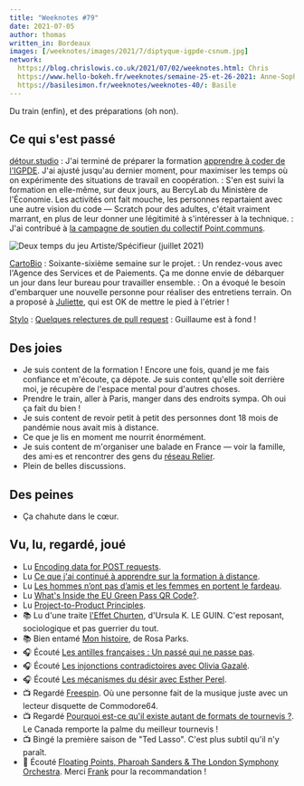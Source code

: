 ```yaml
---
title: "Weeknotes #79"
date: 2021-07-05
author: thomas
written_in: Bordeaux
images: [/weeknotes/images/2021/7/diptyque-igpde-csnum.jpg]
network:
  https://blog.chrislowis.co.uk/2021/07/02/weeknotes.html: Chris
  https://www.hello-bokeh.fr/weeknotes/semaine-25-et-26-2021: Anne-Sophie
  https://basilesimon.fr/weeknotes/weeknotes-40/: Basile
---
```


Du train (enfin), et des préparations (oh non).

<!--more-->

## Ce qui s'est passé

[détour.studio]
: J'ai terminé de préparer la formation [apprendre à coder de l'IGPDE](https://demo.hedgedoc.org/s/6l43RT1nP). J'ai ajusté jusqu'au dernier moment, pour maximiser les temps où on expérimente des situations de travail en coopération.
: S'en est suivi la formation en elle-même, sur deux jours, au BercyLab du Ministère de l'Économie. Les activités ont fait mouche, les personnes repartaient avec une autre vision du code — Scratch pour des adultes, c'était vraiment marrant, en plus de leur donner une légitimité à s'intéresser à la technique.
: J'ai contribué à [la campagne de soutien du collectif Point.communs](https://www.helloasso.com/associations/legal-services-for-commons/collectes/soutenir-le-collectif-point-communs).

![](/weeknotes/images/2021/7/diptyque-igpde-csnum.jpg "Deux temps du jeu Artiste/Spécifieur (juillet 2021)")

[CartoBio]
: Soixante-sixième semaine sur le projet.
: Un rendez-vous avec l'Agence des Services et de Paiements. Ça me donne envie de débarquer un jour dans leur bureau pour travailler ensemble.
: On a évoqué le besoin d'embarquer une nouvelle personne pour réaliser des entretiens terrain. On a proposé à [Juliette], qui est OK de mettre le pied à l'étrier !

[Stylo]
: [Quelques relectures de pull request](https://github.com/EcrituresNumeriques/stylo/pulls) : Guillaume est à fond !

## Des joies

- Je suis content de la formation ! Encore une fois, quand je me fais confiance et m'écoute, ça dépote. Je suis content qu'elle soit derrière moi, je récupère de l'espace mental pour d'autres choses.
- Prendre le train, aller à Paris, manger dans des endroits sympa. Oh oui ça fait du bien !
- Je suis content de revoir petit à petit des personnes dont 18 mois de pandémie nous avait mis à distance.
- Ce que je lis en moment me nourrit énormément.
- Je suis content de m'organiser une balade en France — voir la famille, des ami·es et rencontrer des gens du [réseau Relier](http://reseau-relier.org/).
- Plein de belles discussions.

## Des peines

- Ça chahute dans le cœur.

## Vu, lu, regardé, joué

- Lu [Encoding data for POST requests](https://jakearchibald.com/2021/encoding-data-for-post-requests/).
- Lu [Ce que j'ai continué à apprendre sur la formation à distance](https://juliebrillet.fr/blog/2021_06_foad2/).
- Lu [Les hommes n’ont pas d’amis et les femmes en portent le fardeau](https://repeindre.info/2019/05/23/les-hommes-nont-pas-damis-et-les-femmes-en-portent-le-fardeau/).
- Lu [What's Inside the EU Green Pass QR Code?](https://gir.st/blog/greenpass.html).
- Lu [Project-to-Product Principles](https://mattphilip.wordpress.com/2021/06/30/infographic-project-to-product-principles/).
- 📚 Lu d'une traite [l'Effet Churten](https://www.editions-actusf.fr/a/ursula-leguin/effet-churten), d'Ursula K. LE GUIN. C'est reposant, sociologique et pas guerrier du tout.
- 📚 Bien entamé [Mon histoire](https://www.editionslibertalia.com/catalogue/poche/rosa-parks-mon-histoire), de Rosa Parks.
- 🎧 Écouté [Les antilles françaises : Un passé qui ne passe pas](https://www.franceculture.fr/emissions/lsd-la-serie-documentaire/les-antilles-francaises-enchainees-a-lesclavage-34-un-passe-qui-ne-passe-pas).
- 🎧 Écouté [Les injonctions contradictoires avec Olivia Gazalé](https://www.podcastics.com/podcast/episode/les-injonctions-contradictoires-avec-olivia-gazale-25637/).
- 🎧 Écouté [Les mécanismes du désir avec Esther Perel](https://www.podcastics.com/podcast/episode/les-mecanismes-du-desir-avec-esther-perel-25634).
- 📺 Regardé [Freespin](https://www.youtube.com/watch?v=zprSxCMlECA). Où une personne fait de la musique juste avec un lecteur disquette de Commodore64.
- 📺 Regardé [Pourquoi est-ce qu'il existe autant de formats de tournevis ?](https://www.youtube.com/watch?v=ARAQUgkdIvQ). Le Canada remporte la palme du meilleur tournevis !
- 📺 Bingé la première saison de "Ted Lasso". C'est plus subtil qu'il n'y paraît.
- 🎵 Écouté [Floating Points, Pharoah Sanders & The London Symphony Orchestra](https://www.youtube.com/watch?v=Mn8x0QbN4f8). Merci [Frank](https://frank.taillandier.me/) pour la recommandation !

[détour.studio]: /
[Solstice]: https://solstice.coop/
[Stylo]: https://github.com/EcrituresNumeriques/stylo
[CartoBio]: https://cartobio.org/
[EditAdapt]: http://editadapt.fr/
[Usine Vivante]: https://www.usinevivante.org
[La Zone]: http://la.zone
[YesWiki]: https://yeswiki.net
[DataGalaxy]: https://www.datagalaxy.com/
[Classes à 12]: https://beta.gouv.fr/startups/classes12.html

[Noémie]: https://noemiegirard.co
[Sandra]: https://sandrakpodar.net/
[Juliette]: https://twitter.com/ju_net01
[Sofia]: https://twitter.com/sofiaboulaarab
[Guillaume]: https://www.yuzutech.fr/
[Antoine]: https://www.quaternum.net/
[Yannick]: https://elsif.fr/
[Basile]: https://basilesimon.fr/
[Maïtané]: https://maiwann.net/
[Laurent]: https://cocotier.xyz/
[Audrey]: https://fr.linkedin.com/in/audreybramy
